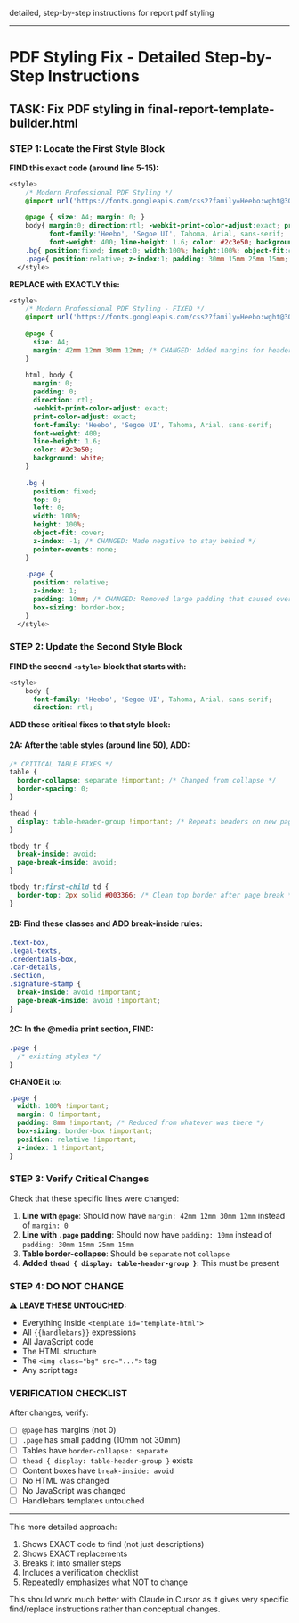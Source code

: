 detailed, step-by-step instructions for report pdf styling 

---

# PDF Styling Fix - Detailed Step-by-Step Instructions

## TASK: Fix PDF styling in final-report-template-builder.html

### STEP 1: Locate the First Style Block
**FIND this exact code (around line 5-15):**
```css
<style>
    /* Modern Professional PDF Styling */
    @import url('https://fonts.googleapis.com/css2?family=Heebo:wght@300;400;500;600;700;800;900&display=swap');
    
    @page { size: A4; margin: 0; }
    body{ margin:0; direction:rtl; -webkit-print-color-adjust:exact; print-color-adjust:exact;
          font-family:'Heebo', 'Segoe UI', Tahoma, Arial, sans-serif;
          font-weight: 400; line-height: 1.6; color: #2c3e50; background: white }
    .bg{ position:fixed; inset:0; width:100%; height:100%; object-fit:cover; z-index:0; pointer-events:none }
    .page{ position:relative; z-index:1; padding: 30mm 15mm 25mm 15mm; }
  </style>
```

**REPLACE with EXACTLY this:**
```css
<style>
    /* Modern Professional PDF Styling - FIXED */
    @import url('https://fonts.googleapis.com/css2?family=Heebo:wght@300;400;500;600;700;800;900&display=swap');
    
    @page { 
      size: A4; 
      margin: 42mm 12mm 30mm 12mm; /* CHANGED: Added margins for header/footer */
    }
    
    html, body {
      margin: 0;
      padding: 0;
      direction: rtl;
      -webkit-print-color-adjust: exact;
      print-color-adjust: exact;
      font-family: 'Heebo', 'Segoe UI', Tahoma, Arial, sans-serif;
      font-weight: 400;
      line-height: 1.6;
      color: #2c3e50;
      background: white;
    }
    
    .bg {
      position: fixed;
      top: 0;
      left: 0;
      width: 100%;
      height: 100%;
      object-fit: cover;
      z-index: -1; /* CHANGED: Made negative to stay behind */
      pointer-events: none;
    }
    
    .page {
      position: relative;
      z-index: 1;
      padding: 10mm; /* CHANGED: Removed large padding that caused overlap */
      box-sizing: border-box;
    }
  </style>
```

### STEP 2: Update the Second Style Block
**FIND the second `<style>` block that starts with:**
```css
<style>
    body {
      font-family: 'Heebo', 'Segoe UI', Tahoma, Arial, sans-serif;
      direction: rtl;
```

**ADD these critical fixes to that style block:**

#### 2A: After the table styles (around line 50), ADD:
```css
/* CRITICAL TABLE FIXES */
table {
  border-collapse: separate !important; /* Changed from collapse */
  border-spacing: 0;
}

thead {
  display: table-header-group !important; /* Repeats headers on new pages */
}

tbody tr {
  break-inside: avoid;
  page-break-inside: avoid;
}

tbody tr:first-child td {
  border-top: 2px solid #003366; /* Clean top border after page break */
}
```

#### 2B: Find these classes and ADD break-inside rules:
```css
.text-box,
.legal-texts,
.credentials-box,
.car-details,
.section,
.signature-stamp {
  break-inside: avoid !important;
  page-break-inside: avoid !important;
}
```

#### 2C: In the @media print section, FIND:
```css
.page {
  /* existing styles */
}
```

**CHANGE it to:**
```css
.page {
  width: 100% !important;
  margin: 0 !important;
  padding: 8mm !important; /* Reduced from whatever was there */
  box-sizing: border-box !important;
  position: relative !important;
  z-index: 1 !important;
}
```

### STEP 3: Verify Critical Changes
Check that these specific lines were changed:

1. **Line with `@page`**: Should now have `margin: 42mm 12mm 30mm 12mm` instead of `margin: 0`
2. **Line with `.page` padding**: Should now have `padding: 10mm` instead of `padding: 30mm 15mm 25mm 15mm`
3. **Table border-collapse**: Should be `separate` not `collapse`
4. **Added `thead { display: table-header-group }`**: This must be present

### STEP 4: DO NOT CHANGE
⚠️ **LEAVE THESE UNTOUCHED:**
- Everything inside `<template id="template-html">`
- All `{{handlebars}}` expressions
- All JavaScript code
- The HTML structure
- The `<img class="bg" src="...">` tag
- Any script tags

### VERIFICATION CHECKLIST
After changes, verify:
- [ ] `@page` has margins (not 0)
- [ ] `.page` has small padding (10mm not 30mm)
- [ ] Tables have `border-collapse: separate`
- [ ] `thead { display: table-header-group }` exists
- [ ] Content boxes have `break-inside: avoid`
- [ ] No HTML was changed
- [ ] No JavaScript was changed
- [ ] Handlebars templates untouched

---

This more detailed approach:
1. Shows EXACT code to find (not just descriptions)
2. Shows EXACT replacements
3. Breaks it into smaller steps
4. Includes a verification checklist
5. Repeatedly emphasizes what NOT to change

This should work much better with Claude in Cursor as it gives very specific find/replace instructions rather than conceptual changes.